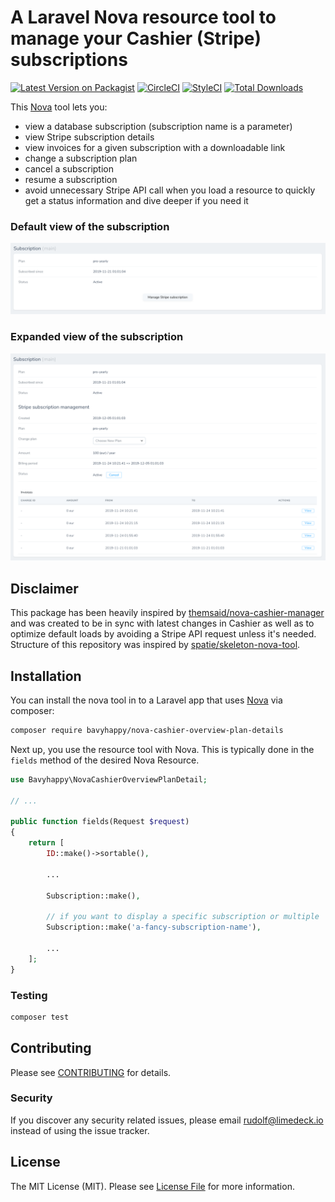 # A Laravel Nova resource tool to manage your Cashier (Stripe) subscriptions

[![Latest Version on Packagist](https://img.shields.io/packagist/v/limedeck/nova-cashier-overview.svg?style=flat-square)](https://packagist.org/packages/limedeck/nova-cashier-overview)
[![CircleCI](https://travis-ci.org/LimeDeck/nova-cashier-overview.svg?branch=master)](https://travis-ci.org/LimeDeck/nova-cashier-overview)
[![StyleCI](https://github.styleci.io/repos/223514784/shield?branch=master)](https://github.styleci.io/repos/223514784)
[![Total Downloads](https://img.shields.io/packagist/dt/limedeck/nova-cashier-overview.svg?style=flat-square)](https://packagist.org/packages/limedeck/nova-cashier-overview)

This [Nova](https://nova.laravel.com) tool lets you:
- view a database subscription (subscription name is a parameter)
- view Stripe subscription details
- view invoices for a given subscription with a downloadable link
- change a subscription plan
- cancel a subscription
- resume a subscription
- avoid unnecessary Stripe API call when you load a resource to quickly get a status information and dive deeper if you need it

### Default view of the subscription

![screenshot of the initial Cashier overview tool](https://raw.githubusercontent.com/LimeDeck/nova-cashier-overview/master/screenshots/initial.png)

### Expanded view of the subscription

![screenshot of the expanded Cashier overview tool](https://raw.githubusercontent.com/LimeDeck/nova-cashier-overview/master/screenshots/expanded.png)

## Disclaimer

This package has been heavily inspired by [themsaid/nova-cashier-manager](https://github.com/themsaid/nova-cashier-manager) and was created to be in sync with latest changes in Cashier as well as to optimize default loads by avoiding a Stripe API request unless it's needed. Structure of this repository was inspired by [spatie/skeleton-nova-tool](https://github.com/spatie/skeleton-nova-tool).

## Installation

You can install the nova tool in to a Laravel app that uses [Nova](https://nova.laravel.com) via composer:

```bash
composer require bavyhappy/nova-cashier-overview-plan-details
```

Next up, you use the resource tool with Nova. This is typically done in the `fields` method of the desired Nova Resource.

```php
use Bavyhappy\NovaCashierOverviewPlanDetail;

// ...

public function fields(Request $request)
{
    return [
        ID::make()->sortable(),

        ...

        Subscription::make(),

        // if you want to display a specific subscription or multiple
        Subscription::make('a-fancy-subscription-name'), 

        ...
    ];
}
```

### Testing

``` bash
composer test
```

## Contributing

Please see [CONTRIBUTING](CONTRIBUTING.md) for details.

### Security

If you discover any security related issues, please email rudolf@limedeck.io instead of using the issue tracker.

## License

The MIT License (MIT). Please see [License File](LICENSE.md) for more information.
